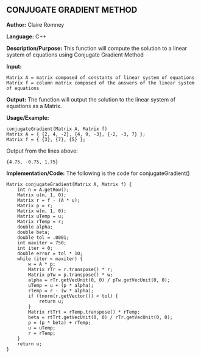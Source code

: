 ## CONJUGATE GRADIENT METHOD

**Author:** Claire Romney

**Language:** C++

**Description/Purpose:** This function will compute the solution to a linear system of equations using Conjugate Gradient Method

**Input:**

	Matrix A = matrix composed of constants of linear system of equations
  	Matrix f = column matrix composed of the answers of the linear system of equations
	
**Output:** The function will output the solution to the linear system of equations as a Matrix.

**Usage/Example:**

  	conjugateGradient(Matrix A, Matrix f)
  	Matrix A = { {2, 4, -2}, {4, 9, -3}, {-2, -3, 7} };
  	Matrix f = { {3}, {7}, {5} };

Output from the lines above:

	{4.75, -0.75, 1.75}
    
**Implementation/Code:** The following is the code for conjugateGradient()

    Matrix conjugateGradient(Matrix A, Matrix f) {
	    int n = A.getRow();
	    Matrix u(n, 1, 0);
	    Matrix r = f - (A * u);
	    Matrix p = r;
	    Matrix w(n, 1, 0);
	    Matrix uTemp = u;
	    Matrix rTemp = r;
	    double alpha;
	    double beta;
	    double tol = .0001;
	    int maxiter = 750;
	    int iter = 0;
	    double error = tol * 10;
	    while (iter < maxiter) {
		    w = A * p;
		    Matrix rTr = r.transpose() * r;
		    Matrix pTw = p.transpose() * w;
		    alpha = rTr.getVecUnit(0, 0) / pTw.getVecUnit(0, 0);
		    uTemp = u + (p * alpha);
		    rTemp = r - (w * alpha);
		    if (tnorm(r.getVector()) < tol) {
			    return u;
		    }
		    Matrix rtTrt = rTemp.transpose() * rTemp;
		    beta = rtTrt.getVecUnit(0, 0) / rTr.getVecUnit(0, 0);
		    p = (p * beta) + rTemp;
		    u = uTemp;
		    r = rTemp;
	    }
	    return u;
    }
